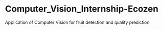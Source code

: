 # Computer_Vision_Internship-Ecozen

Application of Computer Vision for fruit detection and quality prediction
